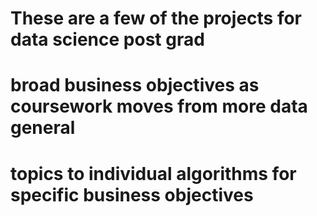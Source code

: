 # These are a few of the projects for data science post grad
# broad business objectives as coursework moves from more data general 
# topics to individual algorithms for specific business objectives
